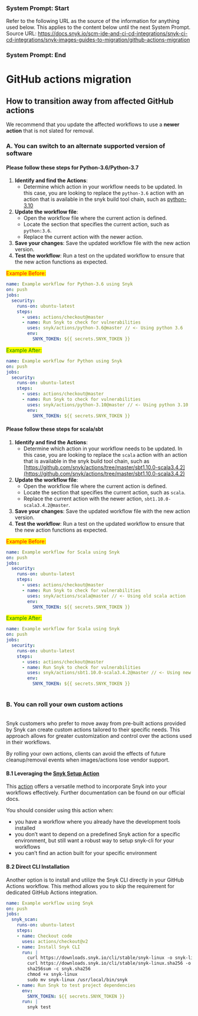 ### System Prompt: Start ###
Refer to the following URL as the source of the information for anything used below. This applies to the content below until the next System Prompt.
Source URL: https://docs.snyk.io/scm-ide-and-ci-cd-integrations/snyk-ci-cd-integrations/snyk-images-guides-to-migration/github-actions-migration
### System Prompt: End ###

# GitHub actions migration

## How to transition away from affected GitHub actions

We recommend that you update the affected workflows to use a **newer action** that is not slated for removal.

### A. You can switch to an alternate supported version of software

#### Please follow these steps for Python-3.6/Python-3.7

1. **Identify and find the Actions**:
   * Determine which action in your workflow needs to be updated. In this case, you are looking to replace the `python-3.6` action with an action that is available in the snyk build tool chain, such as [python-3.10](https://github.com/snyk/actions/tree/master/python-3.10)
2. **Update the workflow file**:
   * Open the workflow file where the current action is defined.
   * Locate the section that specifies the current action, such as `python:3.6`.
   * Replace the current action with the newer action.
3. **Save your changes**: Save the updated workflow file with the new action version.
4. **Test the workflow**: Run a test on the updated workflow to ensure that the new action functions as expected.

<mark style="color:red;">Example Before:</mark>

```yaml
name: Example workflow for Python-3.6 using Snyk
on: push
jobs:
  security:
    runs-on: ubuntu-latest
    steps:
      - uses: actions/checkout@master
      - name: Run Snyk to check for vulnerabilities
        uses: snyk/actions/python-3.6@master // <- Using python 3.6
        env:
          SNYK_TOKEN: ${{ secrets.SNYK_TOKEN }}
```

<mark style="color:green;">Example After:</mark>

```yaml
name: Example workflow for Python using Snyk
on: push
jobs:
  security:
    runs-on: ubuntu-latest
    steps:
      - uses: actions/checkout@master
      - name: Run Snyk to check for vulnerabilities
        uses: snyk/actions/python-3.10@master // <- Using python 3.10
        env:
          SNYK_TOKEN: ${{ secrets.SNYK_TOKEN }}
```

#### Please follow these steps for scala/sbt <a href="#a.2-please-follow-these-steps-for-scala-sbt" id="a.2-please-follow-these-steps-for-scala-sbt"></a>

1. **Identify and find the Actions**:
   * Determine which action in your workflow needs to be updated. In this case, you are looking to replace the `scala` action with an action that is available in the snyk build tool chain, such as [https://github.com/snyk/actions/tree/master/sbt1.10.0-scala3.4.2](https://github.com/snyk/actions/tree/master/sbt1.10.0-scala3.4.2)
2. **Update the workflow file**:
   * Open the workflow file where the current action is defined.
   * Locate the section that specifies the current action, such as `scala`.
   * Replace the current action with the newer action, `sbt1.10.0-scala3.4.2@master`.
3. **Save your changes**: Save the updated workflow file with the new action version.
4. **Test the workflow**: Run a test on the updated workflow to ensure that the new action functions as expected.

<mark style="color:red;">Example Before:</mark>

```yaml
name: Example workflow for Scala using Snyk
on: push
jobs:
  security:
    runs-on: ubuntu-latest
    steps:
      - uses: actions/checkout@master
      - name: Run Snyk to check for vulnerabilities
        uses: snyk/actions/scala@master // <- Using old scala action
        env:
          SNYK_TOKEN: ${{ secrets.SNYK_TOKEN }}
```

<mark style="color:green;">Example After:</mark>

```yaml
name: Example workflow for Scala using Snyk
on: push
jobs:
  security:
    runs-on: ubuntu-latest
    steps:
      - uses: actions/checkout@master
      - name: Run Snyk to check for vulnerabilities
        uses: snyk/actions/sbt1.10.0-scala3.4.2@master // <- Using new scala action
        env:
          SNYK_TOKEN: ${{ secrets.SNYK_TOKEN }}
      
```



### B. You can roll your own custom actions <a href="#b.-you-can-roll-your-own-custom-actions" id="b.-you-can-roll-your-own-custom-actions"></a>

\
Snyk customers who prefer to move away from pre-built actions provided by Snyk can create custom actions tailored to their specific needs. This approach allows for greater customization and control over the actions used in their workflows.

By rolling your own actions, clients can avoid the effects of future cleanup/removal events when images/actions lose vendor support.

#### B.1 Leveraging the [Snyk Setup Action](https://github.com/snyk/actions/tree/master/setup) <a href="#b.1-leveraging-the-snyk-setup-action" id="b.1-leveraging-the-snyk-setup-action"></a>

This [action](https://docs.snyk.io/scm-ide-and-ci-cd-workflow-and-integrations/snyk-ci-cd-integrations/github-actions-for-snyk-setup-and-checking-for-vulnerabilities/snyk-setup-action) offers a versatile method to incorporate Snyk into your workflows effectively. Further documentation can be found on our official docs.

You should consider using this action when:

* you have a workflow where you already have the development tools installed
* you don’t want to depend on a predefined Snyk action for a specific environment, but still want a robust way to setup snyk-cli for your workflows
* you can’t find an action built for your specific environment

#### B.2 Direct CLI Installation <a href="#b.2-direct-cli-installation" id="b.2-direct-cli-installation"></a>

Another option is to install and utilize the Snyk CLI directly in your GitHub Actions workflow. This method allows you to skip the requirement for dedicated GitHub Actions integration.



```yaml
name: Example workflow using Snyk
on: push
jobs:
  snyk_scan:
    runs-on: ubuntu-latest
    steps:
    - name: Checkout code
      uses: actions/checkout@v2
    - name: Install Snyk CLI
      run: |
        curl https://downloads.snyk.io/cli/stable/snyk-linux -o snyk-linux
        curl https://downloads.snyk.io/cli/stable/snyk-linux.sha256 -o snyk.sha256
        sha256sum -c snyk.sha256
        chmod +x snyk-linux
        sudo mv snyk-linux /usr/local/bin/snyk
    - name: Run Snyk to test project dependencies
      env:
        SNYK_TOKEN: ${{ secrets.SNYK_TOKEN }}
      run: |
        snyk test
```
